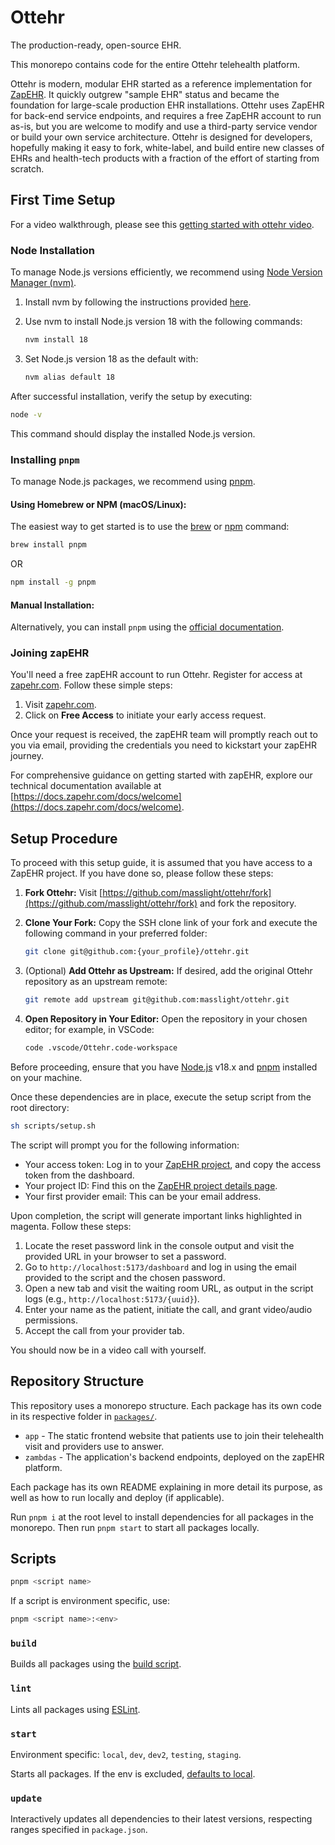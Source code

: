 # Ottehr

The production-ready, open-source EHR.

This monorepo contains code for the entire Ottehr telehealth platform.

Ottehr is modern, modular EHR started as a reference implementation for [ZapEHR](https://zapehr.com).  It quickly outgrew "sample EHR" status and became the foundation for large-scale production EHR installations.  Ottehr uses ZapEHR for back-end service endpoints, and requires a free ZapEHR account to run as-is, but you are welcome to modify and use a third-party service vendor or build your own service architecture.  Ottehr is designed for developers, hopefully making it easy to fork, white-label, and build entire new classes of EHRs and health-tech products with a fraction of the effort of starting from scratch.   

## First Time Setup

For a video walkthrough, please see this [getting started with ottehr video](https://youtu.be/NJzF9Nzhbeo).

### Node Installation

To manage Node.js versions efficiently, we recommend using [Node Version Manager (nvm)](https://github.com/nvm-sh/nvm#installing-and-updating).

1. Install nvm by following the instructions provided [here](https://github.com/nvm-sh/nvm#installing-and-updating).

2. Use nvm to install Node.js version 18 with the following commands:

    ```bash
    nvm install 18
    ```

3. Set Node.js version 18 as the default with:

    ```bash
    nvm alias default 18
    ```

After successful installation, verify the setup by executing:

```bash
node -v
```

This command should display the installed Node.js version.

### Installing `pnpm`

To manage Node.js packages, we recommend using [pnpm](https://pnpm.io/).

#### Using Homebrew or NPM (macOS/Linux):

The easiest way to get started is to use the [brew](https://brew.sh/) or [npm](https://www.npmjs.com/) command:
```bash
brew install pnpm
```
OR
```bash
npm install -g pnpm
```

#### Manual Installation:

Alternatively, you can install `pnpm` using the [official documentation](https://pnpm.io/installation).

### Joining zapEHR

You'll need a free zapEHR account to run Ottehr.  Register for access at [zapehr.com](https://zapehr.com). Follow these simple steps:

1. Visit [zapehr.com](https://zapehr.com).
2. Click on **Free Access** to initiate your early access request.

Once your request is received, the zapEHR team will promptly reach out to you via email, providing the credentials you need to kickstart your zapEHR journey.

For comprehensive guidance on getting started with zapEHR, explore our technical documentation available at [https://docs.zapehr.com/docs/welcome](https://docs.zapehr.com/docs/welcome).

## Setup Procedure

To proceed with this setup guide, it is assumed that you have access to a ZapEHR project. If you have done so, please follow these steps:

1. **Fork Ottehr:**
   Visit [https://github.com/masslight/ottehr/fork](https://github.com/masslight/ottehr/fork) and fork the repository.

2. **Clone Your Fork:**
   Copy the SSH clone link of your fork and execute the following command in your preferred folder:
   ```bash
   git clone git@github.com:{your_profile}/ottehr.git
   ```

3. (Optional) **Add Ottehr as Upstream:**
   If desired, add the original Ottehr repository as an upstream remote:
   ```bash
   git remote add upstream git@github.com:masslight/ottehr.git
   ```

4. **Open Repository in Your Editor:**
   Open the repository in your chosen editor; for example, in VSCode:
   ```bash
   code .vscode/Ottehr.code-workspace
   ```

Before proceeding, ensure that you have [Node.js](#node) v18.x and [pnpm](#installing-pnpm) installed on your machine.

Once these dependencies are in place, execute the setup script from the root directory:

```bash
sh scripts/setup.sh
```

The script will prompt you for the following information:

- Your access token: Log in to your [ZapEHR project](https://console.zapehr.com), and copy the access token from the dashboard.
- Your project ID: Find this on the [ZapEHR project details page](https://console.zapehr.com/project).
- Your first provider email: This can be your email address.

Upon completion, the script will generate important links highlighted in magenta. Follow these steps:

1. Locate the reset password link in the console output and visit the provided URL in your browser to set a password.
2. Go to `http://localhost:5173/dashboard` and log in using the email provided to the script and the chosen password.
3. Open a new tab and visit the waiting room URL, as output in the script logs (e.g., `http://localhost:5173/{uuid}`).
4. Enter your name as the patient, initiate the call, and grant video/audio permissions.
5. Accept the call from your provider tab.

You should now be in a video call with yourself.

## Repository Structure

This repository uses a monorepo structure. Each package has its own code in its respective folder in [`packages/`](./packages/).

- `app` - The static frontend website that patients use to join their telehealth visit and providers use to answer.
- `zambdas` - The application's backend endpoints, deployed on the zapEHR platform.

Each package has its own README explaining in more detail its purpose, as well as how to run locally and deploy (if applicable).

Run `pnpm i` at the root level to install dependencies for all packages in the monorepo. Then run `pnpm start` to start all packages locally.

## Scripts

```sh
pnpm <script name>
```

If a script is environment specific, use:

```sh
pnpm <script name>:<env>
```

### `build`

Builds all packages using the [build script](./scripts/build.sh).

### `lint`

Lints all packages using [ESLint](https://eslint.org/).

### `start`

Environment specific: `local`, `dev`, `dev2`, `testing`, `staging`.

Starts all packages. If the env is excluded, [defaults to local](#getting-started).

### `update`

Interactively updates all dependencies to their latest versions, respecting ranges specified in `package.json`.
